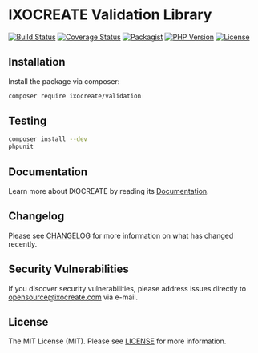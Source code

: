 # IXOCREATE Validation Library

[![Build Status](https://travis-ci.com/ixocreate/validation.svg?branch=master)](https://travis-ci.com/ixocreate/validation)
[![Coverage Status](https://coveralls.io/repos/github/ixocreate/validation/badge.svg?branch=master)](https://coveralls.io/github/ixocreate/validation?branch=master)
[![Packagist](https://img.shields.io/packagist/v/ixocreate/validation.svg)](https://packagist.org/packages/ixocreate/validation)
[![PHP Version](https://img.shields.io/packagist/php-v/ixocreate/validation.svg)](https://packagist.org/packages/ixocreate/validation)
[![License](https://img.shields.io/github/license/ixocreate/validation.svg)](LICENSE)

## Installation

Install the package via composer:

```sh
composer require ixocreate/validation
```

## Testing

```sh
composer install --dev
phpunit
```

## Documentation

Learn more about IXOCREATE by reading its [Documentation](https://ixocreate.github.io/).

## Changelog

Please see [CHANGELOG](CHANGELOG.md) for more information on what has changed recently.

## Security Vulnerabilities

If you discover security vulnerabilities, please address issues directly to opensource@ixocreate.com via e-mail.

## License

The MIT License (MIT). Please see [LICENSE](LICENSE) for more information.

